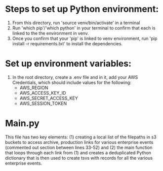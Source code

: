 # Steps to set up Python environment:

1. From this directory, run 'source venv/bin/activate' in a terminal
2. Run 'which pip'/'which python' in your terminal to confirm that each is linked to the the environment in venv.
3. Once you confirm that your 'pip' is linked to venv environment, run 'pip install -r requirements.txt' to install the dependencies.

# Set up environment variables:

1. In the root directory, create a .env file and in it, add your AWS Credentials, which should include values for the following:
    - AWS_REGION
    - AWS_ACCESS_KEY_ID
    - AWS_SECRET_ACCESS_KEY
    - AWS_SESSION_TOKEN

# Main.py

This file has two key elements: (1) creating a local list of the filepaths in s3 buckets to access archive, production links for various enterprise events (commented out section between lines 33-52) and (2) the main function that loops through each link from (1) and creates a deduplicated Python dictionary that is then used to create tsvs with records for all the various enterprise events.

